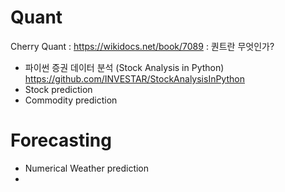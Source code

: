 # Quant
Cherry Quant : https://wikidocs.net/book/7089 : 퀀트란 무엇인가?
- 파이썬 증권 데이터 분석 (Stock Analysis in Python) https://github.com/INVESTAR/StockAnalysisInPython
- Stock prediction
- Commodity prediction

# Forecasting
- Numerical Weather prediction
- 


